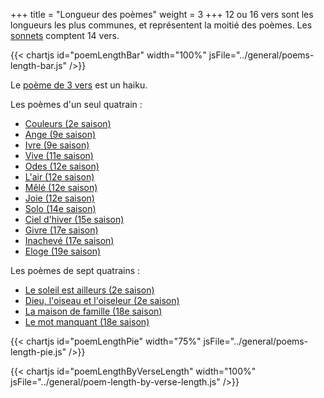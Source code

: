 +++
title = "Longueur des poèmes"
weight = 3
+++
12 ou 16 vers sont les longueurs les plus communes, et représentent la moitié des poèmes. Les [sonnets](/tags/sonnet) comptent 14 vers.

{{< chartjs id="poemLengthBar" width="100%" jsFile="../general/poems-length-bar.js" />}}

Le [poème de 3 vers](../../seasons/16_seizieme_saison/haiku/) est un haiku.

Les poèmes d'un seul quatrain :

- [Couleurs (2e saison)](../seasons/2_deuxieme_saison/couleurs)
- [Ange (9e saison)](../seasons/9_neuvieme_saison/ange)
- [Ivre (9e saison)](../seasons/9_neuvieme_saison/ivre)
- [Vive (11e saison)](../seasons/11_onzieme_saison/vive)
- [Odes (12e saison)](../seasons/12_douzieme_saison/odes)
- [L'air (12e saison)](../seasons/12_douzieme_saison/l_air)
- [Mêlé (12e saison)](../seasons/12_douzieme_saison/mele)
- [Joie (12e saison)](../seasons/12_douzieme_saison/joie)
- [Solo (14e saison)](../seasons/14_quatorzieme_saison/solo)
- [Ciel d'hiver (15e saison)](../seasons/15_quinzieme_saison/ciel_d_hiver)
- [Givre (17e saison)](../seasons/17_dix_septieme_saison/givre)
- [Inachevé (17e saison)](../seasons/17_dix_septieme_saison/inacheve)
- [Eloge (19e saison)](../seasons/19_dix_neuvieme_saison/eloge)

Les poèmes de sept quatrains :

- [Le soleil est ailleurs (2e saison)](../seasons/2_deuxieme_saison/le_soleil_est_ailleurs)
- [Dieu, l'oiseau et l'oiseleur (2e saison)](../seasons/2_deuxieme_saison/dieu_l_oiseau_et_l_oiseleur)
- [La maison de famille (18e saison)](../seasons/18_dix_huitieme_saison/la_maison_de_famille) 
- [Le mot manquant (18e saison)](../seasons/18_dix_huitieme_saison/le_mot_manquant) 

{{< chartjs id="poemLengthPie" width="75%" jsFile="../general/poems-length-pie.js" />}}

{{< chartjs id="poemLengthByVerseLength" width="100%" jsFile="../general/poem-length-by-verse-length.js" />}}